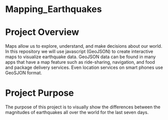 # Mapping_Earthquakes

# Project Overview
Maps allow us to explore, understand, and make decisions about our world. In this repository we will use javascript (GeoJSON) to create interactive maps to visualize earthquake data. GeoJSON data can be found in many apps that have a map feature such as ride-sharing, navigation, and food and package delivery services. Even location services on smart phones use GeoSJON format.

# Project Purpose
The purpose of this project is to visually show the differences between the magnitudes of earthquakes all over the world for the last seven days.
